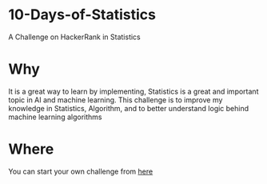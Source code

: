 # 10-Days-of-Statistics
A Challenge on HackerRank in Statistics

# Why

It is a great way to learn by implementing, Statistics is a great and important topic in AI and machine learning.
This challenge is to improve my knowledge in Statistics, Algorithm, and to better understand logic behind machine learning algorithms

# Where

You can start your own challenge from <a href="https://www.hackerrank.com/domains/tutorials/10-days-of-statistics">here</a>
